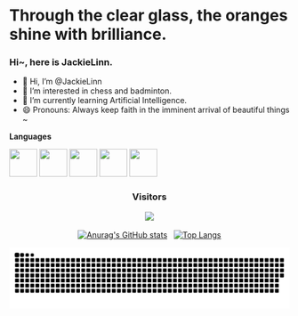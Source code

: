 # Through the clear glass, the oranges shine with brilliance.

### Hi~, here is JackieLinn.

- 👋 Hi, I’m @JackieLinn
- 👀 I’m interested in chess and badminton.
- 🌱 I’m currently learning Artificial Intelligence.
- 😄 Pronouns: Always keep faith in the imminent arrival of beautiful things ~

**Languages**
<div>
  <img src="https://cdn.jsdelivr.net/gh/devicons/devicon@latest/icons/cplusplus/cplusplus-original.svg" width="50" height="50"/>
  <img src="https://cdn.jsdelivr.net/gh/devicons/devicon@latest/icons/python/python-original-wordmark.svg" width="50" height="50"/>
  <img src="https://cdn.jsdelivr.net/gh/devicons/devicon@latest/icons/java/java-original-wordmark.svg" width="50" height="50"/>
  <img src="https://cdn.jsdelivr.net/gh/devicons/devicon@latest/icons/javascript/javascript-original.svg" width="50" height="50"/>          
  <img src="https://cdn.jsdelivr.net/gh/devicons/devicon@latest/icons/typescript/typescript-original.svg" width="50" height="50"/>      
</div>

<div align="center">
  <h3>Visitors</h3>
  <img src="https://profile-counter.glitch.me/JackieLinn/count.svg"/>
  <br>
  
  [![Anurag's GitHub stats](https://github-readme-stats.vercel.app/api?username=JackieLinn&show_icons=true&theme=shadow_blue&hide_border=true&line_height=28&card_width=243&title_color=fab005&text_color=fff9db&icon_color=fab005&rank_icon=percentile)](https://github.com/anuraghazra/github-readme-stats)
  &nbsp;
  [![Top Langs](https://github-readme-stats.vercel.app/api/top-langs/?username=JackieLinn&layout=compact&theme=shadow_blue&langs_count=10&size_weight=0.5&count_weight=0.5&hide_border=true&line_height=28&card_width=243&title_color=fab005&text_color=fff9db&icon_color=fab005)](https://github.com/anuraghazra/github-readme-stats)
</div>

![snake](https://raw.githubusercontent.com/JackieLinn/JackieLinn/output/github-contribution-grid-snake.svg)

